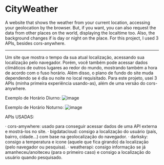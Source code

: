 # CityWeather
A website that shows the weather from your current location, accessing your geolocation by the browser. But, if you want, you can also request the data from other places on the world, displaying the localtime too. Also, the background changes if is day or night on the place. For this project, I used 3 APIs, besides cors-anywhere.
__________________________________________________________________________________________________

Um site que mostra o tempo da sua atual localização, acessando sua localização pelo navegador. Porém, você também pode acessar dados climáticos de outros lugares ao redor do mundo, mostrando também a hora de acordo com o fuso horário. Além disso, o plano de fundo do site muda dependendo se é dia ou noite no local requisitado. Para este projeto, usei 3 APIs (minha primeira experiência usando-as), além de uma versão do cors-anywhere.


Exemplo de Horário Diurno:
![image](https://user-images.githubusercontent.com/82226141/130337720-a1cd2938-4ca0-4849-b394-7bf6cbe65397.png)

Exemplo de Horário Noturno:
![image](https://user-images.githubusercontent.com/82226141/130337707-5687b37e-e5a7-4be3-ba3c-f4b4de4a1977.png)


APIs USADAS:

· cors-amywhere: usado para conseguir acessar dados de uma API externa e mostrá-los no site.
· bigdatacloud: consigo a localização do usuário (país, bairro, cidade...) com base na geolocalização do navegador.
· darksky: consigo a temperatura e icone (aquele que fica girando) da localização (pelo navegador ou pesquisa).
· weatherapi: consigo informação se já amanheceu/anoiteceu (para o primeiro caso) e consigo a localização do usuário quando pesquisado.
